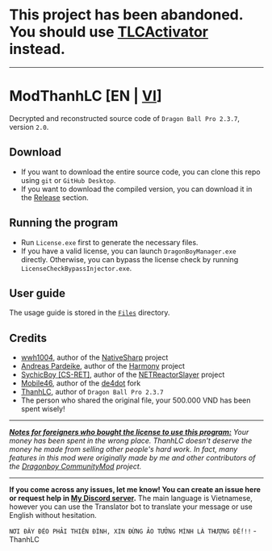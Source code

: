 # This project has been abandoned. You should use [TLCActivator](https://github.com/ElectroHeavenVN/TLCActivator) instead.
---
# ModThanhLC [EN | [VI](./README.md)]
Decrypted and reconstructed source code of `Dragon Ball Pro 2.3.7`, version `2.0`.
## Download
- If you want to download the entire source code, you can clone this repo using `git` or `GitHub Desktop`.
- If you want to download the compiled version, you can download it in the [Release](https://github.com/ElectroHeavenVN/ModThanhLC/releases/latest/) section.
## Running the program
- Run `License.exe` first to generate the necessary files.
- If you have a valid license, you can launch `DragonBoyManager.exe` directly. Otherwise, you can bypass the license check by running `LicenseCheckBypassInjector.exe`.
## User guide
The usage guide is stored in the [`Files`](Output/Files/) directory.
## Credits
- [wwh1004](https://github.com/wwh1004), author of the [NativeSharp](https://github.com/wwh1004/NativeSharp) project
- [Andreas Pardeike](https://github.com/pardeike), author of the [Harmony](https://github.com/pardeike/Harmony) project
- [SychicBoy [CS-RET]](https://github.com/SychicBoy), author of the [NETReactorSlayer](https://github.com/SychicBoy/NETReactorSlayer) project
- [Mobile46](https://github.com/mobile46), author of the [de4dot](https://github.com/mobile46/de4dot) fork
- [ThanhLC](https://thanhlc.com/), author of `Dragon Ball Pro 2.3.7`
- The person who shared the original file, your 500.000 VND has been spent wisely!

---

*__<u>Notes for foreigners who bought the license to use this program:</u>__ Your money has been spent in the wrong place. ThanhLC doesn't deserve the money he made from selling other people's hard work. In fact, many features in this mod were originally made by me and other contributors of the [Dragonboy CommunityMod](https://github.com/pk9r327/Dragonboy/tree/legacy) project.*

---
__If you come across any issues, let me know! You can create an issue here or request help in [My Discord server](https://discord.gg/ekMDKCa5jQ).__ The main language is Vietnamese, however you can use the Translator bot to translate your message or use English without hesitation.

`NƠI ĐÂY ĐÉO PHẢI THIÊN ĐÌNH, XIN ĐỪNG ẢO TƯỞNG MÌNH LÀ THƯỢNG ĐẾ!!!` - ThanhLC
